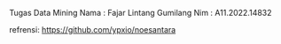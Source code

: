 Tugas Data Mining
Nama : Fajar Lintang Gumilang
Nim : A11.2022.14832

refrensi: https://github.com/ypxio/noesantara
